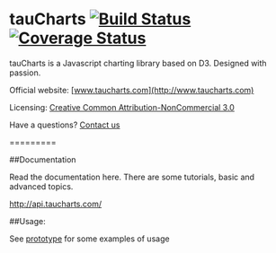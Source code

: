 tauCharts [![Build Status](https://travis-ci.org/TargetProcess/tauCharts.png?branch=master)](https://travis-ci.org/TargetProcess/tauCharts) [![Coverage Status](https://img.shields.io/coveralls/TargetProcess/tauCharts.svg)](https://coveralls.io/r/TargetProcess/tauCharts)
=========

tauCharts is a Javascript charting library based on D3. Designed with passion.

Official website: [www.taucharts.com](http://www.taucharts.com)

Licensing: [Creative Common Attribution-NonCommercial 3.0](http://creativecommons.org/licenses/by-nc/3.0/)

Have a questions? [Contact us](mailto:michael@targetprocess.com)

=========

##Documentation

Read the documentation here. There are some tutorials, basic and advanced topics.

http://api.taucharts.com/

##Usage:

See [prototype](https://github.com/TargetProcess/tauCharts/tree/master/prototype) for some examples of usage
